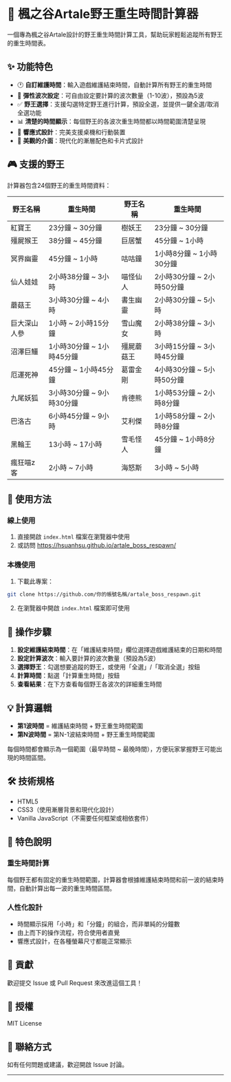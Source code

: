 # 🍁 楓之谷Artale野王重生時間計算器

一個專為楓之谷Artale設計的野王重生時間計算工具，幫助玩家輕鬆追蹤所有野王的重生時間表。

## ✨ 功能特色

- 🕐 **自訂維護時間**：輸入遊戲維護結束時間，自動計算所有野王的重生時間
- 🔢 **彈性波次設定**：可自由設定要計算的波次數量（1-10波），預設為5波
- ✅ **野王選擇**：支援勾選特定野王進行計算，預設全選，並提供一鍵全選/取消全選功能
- 📊 **清楚的時間顯示**：每個野王的各波次重生時間都以時間範圍清楚呈現
- 📱 **響應式設計**：完美支援桌機和行動裝置
- 🎨 **美觀的介面**：現代化的漸層配色和卡片式設計

## 🎮 支援的野王

計算器包含24個野王的重生時間資料：

| 野王名稱 | 重生時間 | 野王名稱 | 重生時間 |
|---------|---------|---------|---------|
| 紅寶王 | 23分鐘 ~ 30分鐘 | 樹妖王 | 23分鐘 ~ 30分鐘 |
| 殭屍猴王 | 38分鐘 ~ 45分鐘 | 巨居蟹 | 45分鐘 ~ 1小時 |
| 冥界幽靈 | 45分鐘 ~ 1小時 | 咕咕鐘 | 1小時8分鐘 ~ 1小時30分鐘 |
| 仙人娃娃 | 2小時38分鐘 ~ 3小時 | 喵怪仙人 | 2小時30分鐘 ~ 2小時50分鐘 |
| 蘑菇王 | 3小時30分鐘 ~ 4小時 | 書生幽靈 | 2小時30分鐘 ~ 5小時 |
| 巨大深山人參 | 1小時 ~ 2小時15分鐘 | 雪山魔女 | 2小時38分鐘 ~ 3小時 |
| 沼澤巨鱷 | 1小時30分鐘 ~ 1小時45分鐘 | 殭屍蘑菇王 | 3小時15分鐘 ~ 3小時45分鐘 |
| 厄運死神 | 45分鐘 ~ 1小時45分鐘 | 葛雷金剛 | 4小時30分鐘 ~ 5小時50分鐘 |
| 九尾妖狐 | 3小時30分鐘 ~ 9小時30分鐘 | 肯德熊 | 1小時53分鐘 ~ 2小時8分鐘 |
| 巴洛古 | 6小時45分鐘 ~ 9小時 | 艾利傑 | 1小時58分鐘 ~ 2小時8分鐘 |
| 黑輪王 | 13小時 ~ 17小時 | 雪毛怪人 | 45分鐘 ~ 1小時8分鐘 |
| 瘋狂喵z客 | 2小時 ~ 7小時 | 海怒斯 | 3小時 ~ 5小時 |

## 🚀 使用方法

### 線上使用

1. 直接開啟 `index.html` 檔案在瀏覽器中使用
2. 或訪問 https://hsuanhsu.github.io/artale_boss_respawn/

### 本機使用

1. 下載此專案：
```bash
git clone https://github.com/你的帳號名稱/artale_boss_respawn.git
```

2. 在瀏覽器中開啟 `index.html` 檔案即可使用

## 📖 操作步驟

1. **設定維護結束時間**：在「維護結束時間」欄位選擇遊戲維護結束的日期和時間
2. **設定計算波次**：輸入要計算的波次數量（預設為5波）
3. **選擇野王**：勾選想要追蹤的野王，或使用「全選」/「取消全選」按鈕
4. **計算時間**：點選「計算重生時間」按鈕
5. **查看結果**：在下方查看每個野王各波次的詳細重生時間

## 💡 計算邏輯

- **第1波時間** = 維護結束時間 + 野王重生時間範圍
- **第N波時間** = 第N-1波結束時間 + 野王重生時間範圍

每個時間都會顯示為一個範圍（最早時間 ~ 最晚時間），方便玩家掌握野王可能出現的時間區間。

## 🛠️ 技術規格

- HTML5
- CSS3（使用漸層背景和現代化設計）
- Vanilla JavaScript（不需要任何框架或相依套件）

## 📝 特色說明

### 重生時間計算
每個野王都有固定的重生時間範圍，計算器會根據維護結束時間和前一波的結束時間，自動計算出每一波的重生時間區間。

### 人性化設計
- 時間顯示採用「小時」和「分鐘」的組合，而非單純的分鐘數
- 由上而下的操作流程，符合使用者直覺
- 響應式設計，在各種螢幕尺寸都能正常顯示

## 🤝 貢獻

歡迎提交 Issue 或 Pull Request 來改進這個工具！

## 📄 授權

MIT License

## 📧 聯絡方式

如有任何問題或建議，歡迎開啟 Issue 討論。

---


